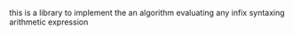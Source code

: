 this is a library to implement the an algorithm evaluating any infix syntaxing arithmetic expression 
